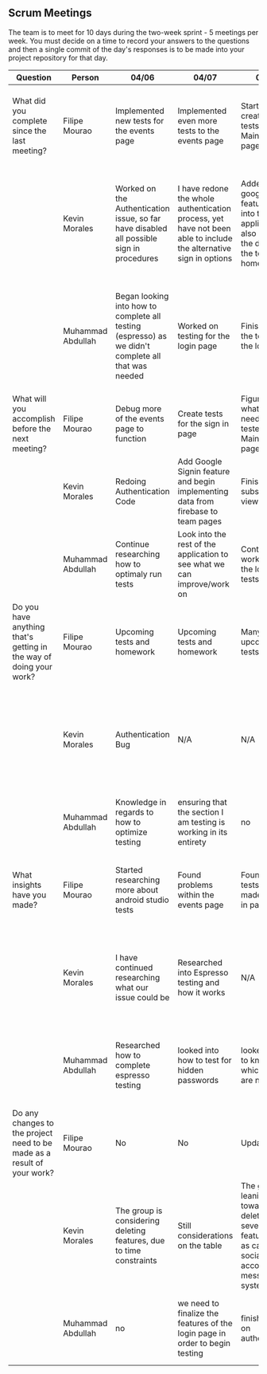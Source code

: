 ## Scrum Meetings
The team is to meet for 10 days during the two-week sprint - 5 meetings per week. You must decide on a time to record your answers to the questions and then a single commit of the day's responses is to be made into your project repository for that day.

Question    |          Person                                             | 04/06 | 04/07 | 04/08 | 04/09 | 04/10 | 04/13 | 04/14 | 04/15 | 04/16 | 04/17 |
------------|---------------------------------------------------------------------|-----|-----|-----|-----|-----|-----|-----|----|-----|-----|                                                              
| What did you complete since the last meeting? | Filipe Mourao | Implemented new tests for the events page | Implemented even more tests to the events page | Started creating the tests for the MainActivity page | Created XML for profile | Finsihed creating XML sheet for profile | Implemented a toolbar as well as java class for profile | Having some trouble figuring out how to retrieve data from database | Still not able to implement the correct fuctionality for the profile page | Found a way to obtain the user key from the realtime database| I was finally able to complete the profile page for the app |
|            | Kevin Morales |   Worked on the Authentication issue, so far have disabled all possible sign in procedures | I have redone the whole authentication process, yet have not been able to include the alternative sign in options |Added the google sign in feature back into the application, also added the data to the team home page |  Began to implement the information for team pages onto the non subscriber view | I began to create the XML for the settings page | Began to fix Team Page issue with ArrayList, I will be attempting to use an array rather than a arraylist | Finished changing the code for our User and Team classes | Implemented the data into the team pages, and edited where the use is able to see the team page(On the home page) | Began working on the delete account button | Continued working on delete account feature and created Tests for the application |
|            | Muhammad Abdullah | Began looking into how to complete all testing (espresso) as we didn't complete all that was needed | Worked on testing for the login page | Finished up the testing for the login page | Aided the others in finalizing the works of the application | Began working on the tests for the sign up page | Fixed errors when moving between screens, to make tests easier | N/A | Started working on testing the rest of the application | Worked with the team to get rid of bugs in order to ensure a safe transition between everything | finished almost all of the testing needed
| What will you accomplish before the next meeting? | Filipe Mourao | Debug more of the events page to function | Create tests for the sign in page | Figure out what more needs to be tested on MainActivity page| Look into profile implementations | Start java class for profile | Debug the toolbar | Figure out how to retrieve data from database | Find out the problem with the current code | Finish up the profile page| Nothing| 
|            | Kevin Morales|   Redoing Authentication Code | Add Google Signin feature and begin implementing data from firebase to team pages | Finish Non subscriber view of team | Begin working on the delete account feature | Fix bug for Team Data | Alter code to fit an Array rather than an array list | Implement Array onto the team page |  Work on delete account feature and notifications | Work on Tests for the application | Run Tests
|            | Muhammad Abdullah | Continue researching how to optimaly run tests | Look into the rest of the application to see what we can improve/work on | Continue working on the login page tests | fix up issues regarding the login page | Finish all the tests for the login page | begin debugging the signup page | Finish all the tests for the sign up page | debug the entirety of the app to ensure smooth transitions |  Finish up the tests in regards to the rest of the application | finalize all testing 
| Do you have anything that's getting in the way of doing your work? | Filipe Mourao | Upcoming tests and homework| Upcoming tests and homework | Many upcoming tests| No | Tests | Homework and upcoming tests | Tests and classes | Notes | Test due this weekend | Test |
|            | Kevin Morales | Authentication Bug | N/A |  N/A | No, but realizing we need a sign out button |Unaware of how to transfer ArrayList from activity to activity for team pages| Team Pages arraylist issue |N/A| Have had a hard time attempting to make a subscription button, as I am unaware of how I will be notifying the coach individually |  Upcoming shifts at work and school work | N/A
|            | Muhammad Abdullah | Knowledge in regards to how to optimize testing | ensuring that the section I am testing is working in its entirety | no | no | fixing up issues in the login page | no | fixing up issues in regards to the sign up page | no | no | no
| What insights have you made? |Filipe Mourao | Started researching more about android studio tests| Found problems within the events page | Found more tests to be made for Sign in page| N/A | Researched profile pages | Found a easy way to implement toolbar| Get Uid doesn't get a reference for the realtime database | Keep getting the same error of a null pointer exception | Able to finally output the user's profile due to obtaining key | Debugging helps finish code |
|            | Kevin Morales |   I have continued researching what our issue could be | Researched into Espresso testing and how it works | N/A | Looking into how to delete accounts from authentication and the database | I have began to research how to create email notifications as well as push notifications | Continued my research into notifications | Looked into delete account feature once again and notifcations | Looked into Espresso tests | Espresso tests | Espresso Tests and Delete account feature | 
|            | Muhammad Abdullah |   Researched how to complete espresso testing | looked into how to test for hidden passwords | looked at how to know which tests are necessary | researched how to fix authentication | looked up how to fix issues regarding testing I was recieving | continue same research | Look at how to begin tests at different areas of the application | research how to incorperate the delete account function in acordance to firebase | continue looking at testing | n/a
| Do any changes to the project need to be made as a result of your work? |Filipe Mourao | No | No | Updated code| No | No | No | I don't think so. Maybe need to find a different approach to creating the profile page| Something wrong with code due to getting the same error? | No | No |
|            | Kevin Morales |   The group is considering deleting features, due to time constraints | Still considerations on the table | The group is leaning towards deleting several features such as calender, social media accounts, and messaging system. | No changes made yet | Deleting Messages feature | Deleting Calender Page | Deleting Social media activation | No | No| No|
|            | Muhammad Abdullah | no | we need to finalize the features of the login page in order to begin testing | finish working on authentication | fnish working on google login | no | no | deleting many features that are unneccesary | finshing up with the functionality of the application in order to finish testing | no | finalize|
